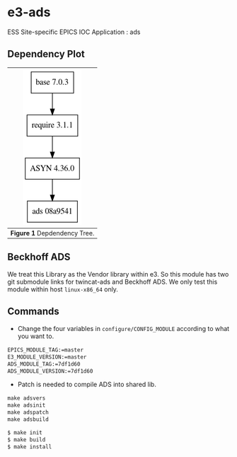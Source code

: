 
e3-ads  
======
ESS Site-specific EPICS IOC Application : ads

## Dependency Plot

|![ads dep](docs/ads.png)|
| :---: |
|**Figure 1** Depdendency Tree. |


## Beckhoff ADS

We treat this Library as the Vendor library within e3. So this module has two git submodule links for twincat-ads and Beckhoff ADS. We only test this module within host `linux-x86_64` only. 


## Commands

* Change the four variables in `configure/CONFIG_MODULE` according to what you want to. 

```
EPICS_MODULE_TAG:=master
E3_MODULE_VERSION:=master
ADS_MODULE_TAG:=7df1d60
ADS_MODULE_VERSION:=7df1d60
```
* Patch is needed to compile ADS into shared lib.

```
make adsvers
make adsinit
make adspatch
make adsbuild
```



```
$ make init
$ make build
$ make install
```
